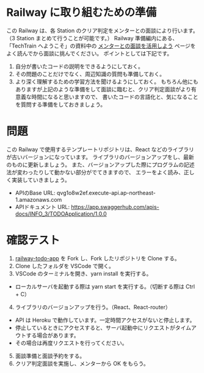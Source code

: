 # Railway に取り組むための準備

この Railway は、各 Station のクリア判定をメンターとの面談により行います。（3 Station まとめて行うことが可能です。）
Railway 準備編内にある、「TechTrain へようこそ」の資料中の [メンターとの面談を活用しよう](https://docs.google.com/presentation/d/1o7pMnYO5hZSAdNwNG93iuMV7GxGFC9Y8OaHxTxctIQ8/edit#slide=id.g2cf696b2606_0_171) ページをよく読んでから面談に挑んでください。
ポイントとしては下記です。
1. 自分が書いたコードの説明をできるようにしておく。
2. その問題のことだけでなく、周辺知識の質問も準備しておく。
3. より深く理解するための学習方法を聞けるようにしておく。
もちろん他にもありますが上記のような準備をして面談に臨むと、クリア判定面談がより有意義な時間になると思いますので、
書いたコードの言語化と、気になることを質問する準備をしておきましょう。

# 問題

この Railway で使用するテンプレートリポジトリは、React などのライブラリが古いバージョンになっています。
ライブラリのバージョンアップをし、最新のものに更新しましょう。
また、バージョンアップした際にプログラムの記述法が変わったりして動かない部分がでてきますので、
エラーをよく読み、正しく実装していきましょう。

- APIのBase URL: qvg1o8w2ef.execute-api.ap-northeast-1.amazonaws.com
- APIドキュメント URL: https://app.swaggerhub.com/apis-docs/INFO_3/TODOApplication/1.0.0

# 確認テスト

1. [railway-todo-app](https://github.com/TechBowl-japan/railway-todo-app) を Fork し、Fork したリポジトリを Clone する。
2. Clone したフォルダを VSCode で開く。
3. VSCode のターミナルを開き、yarn install を実行する。
  - ローカルサーバを起動する際は yarn start を実行する。（切断する際は Ctrl + C）
4. ライブラリのバージョンアップを行う。（React、React-router）
  - API は Heroku で動作しています。一定時間アクセスがないと停止します。
  - 停止しているときにアクセスすると、サーバ起動中にリクエストがタイムアウトする場合があります。
  - その場合は再度リクエストを行ってください。
5. 面談準備と面談予約をする。
6. クリア判定面談を実施し、メンターから OK をもらう。
